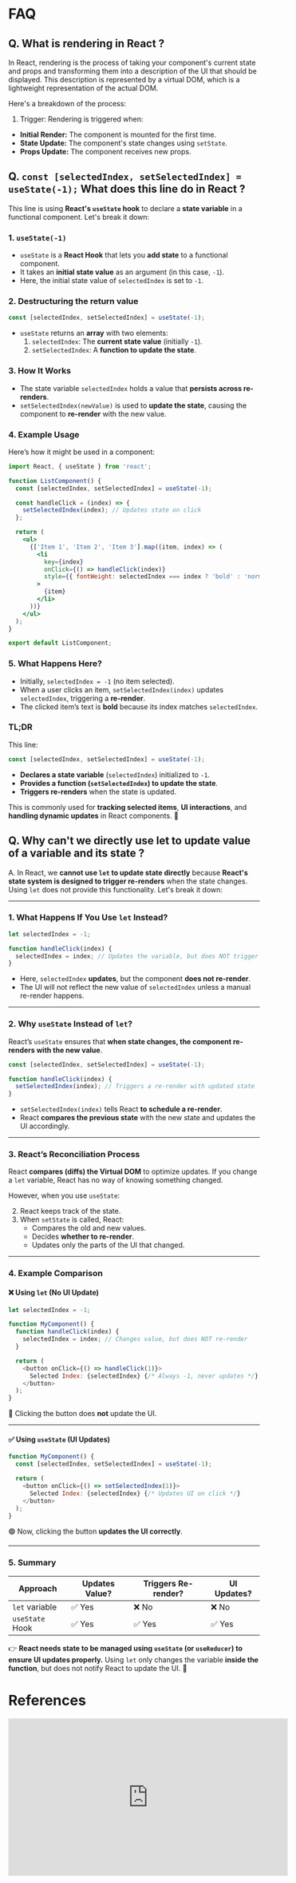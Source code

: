 # FAQ

## Q. What is rendering in React ?

In React, rendering is the process of taking your component's current state and props and transforming them into a description of the UI that should be displayed. This description is represented by a virtual DOM, which is a lightweight representation of the actual DOM.

Here's a breakdown of the process:

1. Trigger: Rendering is triggered when:
- **Initial Render:** The component is mounted for the first time.
- **State Update:** The component's state changes using `setState`.
- **Props Update:** The component receives new props.

## Q. `const [selectedIndex, setSelectedIndex] = useState(-1);` What does this line do in React ?

This line is using **React's `useState` hook** to declare a **state variable** in a functional component. Let's break it down:

### **1. `useState(-1)`**

- `useState` is a **React Hook** that lets you **add state** to a functional component.
- It takes an **initial state value** as an argument (in this case, `-1`).
- Here, the initial state value of `selectedIndex` is set to `-1`.

### **2. Destructuring the return value**

```js
const [selectedIndex, setSelectedIndex] = useState(-1);
```

- `useState` returns an **array** with two elements:
    1. `selectedIndex`: The **current state value** (initially `-1`).
    2. `setSelectedIndex`: A **function to update the state**.

### **3. How It Works**

- The state variable `selectedIndex` holds a value that **persists across re-renders**.
- `setSelectedIndex(newValue)` is used to **update the state**, causing the component to **re-render** with the new value.

### **4. Example Usage**

Here’s how it might be used in a component:

```jsx
import React, { useState } from 'react';

function ListComponent() {
  const [selectedIndex, setSelectedIndex] = useState(-1);

  const handleClick = (index) => {
    setSelectedIndex(index); // Updates state on click
  };

  return (
    <ul>
      {['Item 1', 'Item 2', 'Item 3'].map((item, index) => (
        <li 
          key={index} 
          onClick={() => handleClick(index)}
          style={{ fontWeight: selectedIndex === index ? 'bold' : 'normal' }}
        >
          {item}
        </li>
      ))}
    </ul>
  );
}

export default ListComponent;
```

### **5. What Happens Here?**

- Initially, `selectedIndex = -1` (no item selected).
- When a user clicks an item, `setSelectedIndex(index)` updates `selectedIndex`, triggering a **re-render**.
- The clicked item’s text is **bold** because its index matches `selectedIndex`.

### **TL;DR**

This line:

```js
const [selectedIndex, setSelectedIndex] = useState(-1);
```

- **Declares a state variable** (`selectedIndex`) initialized to `-1`.
- **Provides a function (`setSelectedIndex`) to update the state**.
- **Triggers re-renders** when the state is updated.

This is commonly used for **tracking selected items**, **UI interactions**, and **handling dynamic updates** in React components. 🚀


## Q. Why can't we directly use let to update value of a variable and its state ?
A. 
In React, we **cannot use `let` to update state directly** because **React's state system is designed to trigger re-renders** when the state changes. Using `let` does not provide this functionality. Let's break it down:

---

### **1. What Happens If You Use `let` Instead?**

```js
let selectedIndex = -1;

function handleClick(index) {
  selectedIndex = index; // Updates the variable, but does NOT trigger a re-render
}
```

- Here, `selectedIndex` **updates**, but the component **does not re-render**.
- The UI will not reflect the new value of `selectedIndex` unless a manual re-render happens.

---

### **2. Why `useState` Instead of `let`?**

React’s `useState` ensures that **when state changes, the component re-renders with the new value**.

```js
const [selectedIndex, setSelectedIndex] = useState(-1);

function handleClick(index) {
  setSelectedIndex(index); // Triggers a re-render with updated state
}
```

- `setSelectedIndex(index)` tells React **to schedule a re-render**.
- React **compares the previous state** with the new state and updates the UI accordingly.

---

### **3. React’s Reconciliation Process**

React **compares (diffs) the Virtual DOM** to optimize updates. If you change a `let` variable, React has no way of knowing something changed.

However, when you use `useState`:

2. React keeps track of the state.
3. When `setState` is called, React:
    - Compares the old and new values.
    - Decides **whether to re-render**.
    - Updates only the parts of the UI that changed.

---

### **4. Example Comparison**

#### ❌ Using `let` (No UI Update)

```js
let selectedIndex = -1;

function MyComponent() {
  function handleClick(index) {
    selectedIndex = index; // Changes value, but does NOT re-render
  }

  return (
    <button onClick={() => handleClick(1)}>
      Selected Index: {selectedIndex} {/* Always -1, never updates */}
    </button>
  );
}
```

🔴 Clicking the button does **not** update the UI.

---

#### ✅ Using `useState` (UI Updates)

```js
function MyComponent() {
  const [selectedIndex, setSelectedIndex] = useState(-1);

  return (
    <button onClick={() => setSelectedIndex(1)}>
      Selected Index: {selectedIndex} {/* Updates UI on click */}
    </button>
  );
}
```

🟢 Now, clicking the button **updates the UI correctly**.

---

### **5. Summary**

|Approach|Updates Value?|Triggers Re-render?|UI Updates?|
|---|---|---|---|
|`let` variable|✅ Yes|❌ No|❌ No|
|`useState` Hook|✅ Yes|✅ Yes|✅ Yes|

👉 **React needs state to be managed using `useState` (or `useReducer`) to ensure UI updates properly.** Using `let` only changes the variable **inside the function**, but does not notify React to update the UI. 🚀

##

# References
<iframe width="560" height="315" src="https://www.youtube.com/embed/SqcY0GlETPk?si=QnpzHvqigN4XhUy-" title="YouTube video player" frameborder="0" allow="accelerometer; autoplay; clipboard-write; encrypted-media; gyroscope; picture-in-picture; web-share" referrerpolicy="strict-origin-when-cross-origin" allowfullscreen></iframe>
